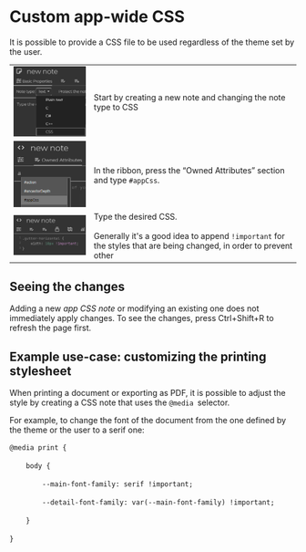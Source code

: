 # Custom app-wide CSS
It is possible to provide a CSS file to be used regardless of the theme set by the user.

|     |     |
| --- | --- |
| ![](2_Custom%20app-wide%20CSS_image.png) | Start by creating a new note and changing the note type to CSS |
| ![](Custom%20app-wide%20CSS_image.png) | In the ribbon, press the “Owned Attributes” section and type `#appCss`. |
| ![](1_Custom%20app-wide%20CSS_image.png) | Type the desired CSS.  <br>  <br>Generally it's a good idea to append `!important` for the styles that are being changed, in order to prevent other |

## Seeing the changes

Adding a new _app CSS note_ or modifying an existing one does not immediately apply changes. To see the changes, press Ctrl+Shift+R to refresh the page first.

## Example use-case: customizing the printing stylesheet

When printing a document or exporting as PDF, it is possible to adjust the style by creating a CSS note that uses the `@media` selector.

For example, to change the font of the document from the one defined by the theme or the user to a serif one:

```
@media print {

	body {

        --main-font-family: serif !important;

        --detail-font-family: var(--main-font-family) !important;

    }

}
```